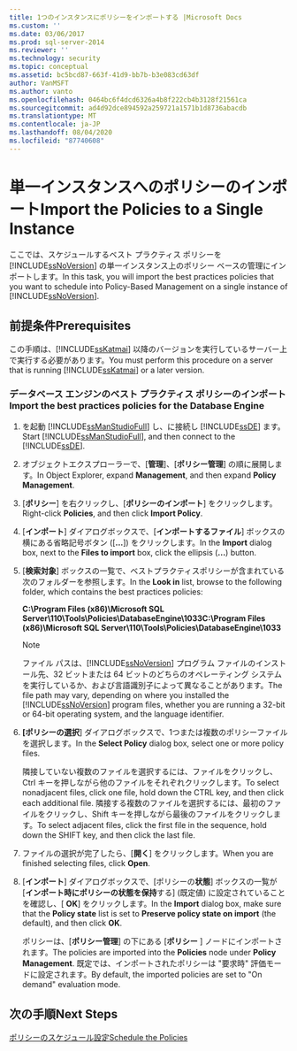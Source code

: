 ```yaml
---
title: 1つのインスタンスにポリシーをインポートする |Microsoft Docs
ms.custom: ''
ms.date: 03/06/2017
ms.prod: sql-server-2014
ms.reviewer: ''
ms.technology: security
ms.topic: conceptual
ms.assetid: bc5bcd87-663f-41d9-bb7b-b3e083cd63df
author: VanMSFT
ms.author: vanto
ms.openlocfilehash: 0464bc6f4dcd6326a4b8f222cb4b3128f21561ca
ms.sourcegitcommit: ad4d92dce894592a259721a1571b1d8736abacdb
ms.translationtype: MT
ms.contentlocale: ja-JP
ms.lasthandoff: 08/04/2020
ms.locfileid: "87740608"
---
```

# <a name="import-the-policies-to-a-single-instance"></a><span data-ttu-id="9b902-102">単一インスタンスへのポリシーのインポート</span><span class="sxs-lookup"><span data-stu-id="9b902-102">Import the Policies to a Single Instance</span></span>
  <span data-ttu-id="9b902-103">ここでは、スケジュールするベスト プラクティス ポリシーを [!INCLUDE[ssNoVersion](../includes/ssnoversion-md.md)] の単一インスタンス上のポリシー ベースの管理にインポートします。</span><span class="sxs-lookup"><span data-stu-id="9b902-103">In this task, you will import the best practices policies that you want to schedule into Policy-Based Management on a single instance of [!INCLUDE[ssNoVersion](../includes/ssnoversion-md.md)].</span></span>  
  
## <a name="prerequisites"></a><span data-ttu-id="9b902-104">前提条件</span><span class="sxs-lookup"><span data-stu-id="9b902-104">Prerequisites</span></span>  
 <span data-ttu-id="9b902-105">この手順は、[!INCLUDE[ssKatmai](../includes/sskatmai-md.md)] 以降のバージョンを実行しているサーバー上で実行する必要があります。</span><span class="sxs-lookup"><span data-stu-id="9b902-105">You must perform this procedure on a server that is running [!INCLUDE[ssKatmai](../includes/sskatmai-md.md)] or a later version.</span></span>  
  
### <a name="import-the-best-practices-policies-for-the-database-engine"></a><span data-ttu-id="9b902-106">データベース エンジンのベスト プラクティス ポリシーのインポート</span><span class="sxs-lookup"><span data-stu-id="9b902-106">Import the best practices policies for the Database Engine</span></span>  
  
1.  <span data-ttu-id="9b902-107">を起動 [!INCLUDE[ssManStudioFull](../includes/ssmanstudiofull-md.md)] し、に接続し [!INCLUDE[ssDE](../includes/ssde-md.md)] ます。</span><span class="sxs-lookup"><span data-stu-id="9b902-107">Start [!INCLUDE[ssManStudioFull](../includes/ssmanstudiofull-md.md)], and then connect to the [!INCLUDE[ssDE](../includes/ssde-md.md)].</span></span>  
  
2.  <span data-ttu-id="9b902-108">オブジェクトエクスプローラーで、[**管理**]、[**ポリシー管理**] の順に展開します。</span><span class="sxs-lookup"><span data-stu-id="9b902-108">In Object Explorer, expand **Management**, and then expand **Policy Management**.</span></span>  
  
3.  <span data-ttu-id="9b902-109">[**ポリシー**] を右クリックし、[**ポリシーのインポート**] をクリックします。</span><span class="sxs-lookup"><span data-stu-id="9b902-109">Right-click **Policies**, and then click **Import Policy**.</span></span>  
  
4.  <span data-ttu-id="9b902-110">[**インポート**] ダイアログボックスで、[**インポートするファイル**] ボックスの横にある省略記号ボタン ([**...**]) をクリックします。</span><span class="sxs-lookup"><span data-stu-id="9b902-110">In the **Import** dialog box, next to the **Files to import** box, click the ellipsis (**...**) button.</span></span>  
  
5.  <span data-ttu-id="9b902-111">[**検索対象**] ボックスの一覧で、ベストプラクティスポリシーが含まれている次のフォルダーを参照します。</span><span class="sxs-lookup"><span data-stu-id="9b902-111">In the **Look in** list, browse to the following folder, which contains the best practices policies:</span></span>  
  
     <span data-ttu-id="9b902-112">**C:\Program Files (x86)\Microsoft SQL Server\110\Tools\Policies\DatabaseEngine\1033**</span><span class="sxs-lookup"><span data-stu-id="9b902-112">**C:\Program Files (x86)\Microsoft SQL Server\110\Tools\Policies\DatabaseEngine\1033**</span></span>  
  
    > [!NOTE]  
    >  <span data-ttu-id="9b902-113">ファイル パスは、[!INCLUDE[ssNoVersion](../includes/ssnoversion-md.md)] プログラム ファイルのインストール先、32 ビットまたは 64 ビットのどちらのオペレーティング システムを実行しているか、および言語識別子によって異なることがあります。</span><span class="sxs-lookup"><span data-stu-id="9b902-113">The file path may vary, depending on where you installed the [!INCLUDE[ssNoVersion](../includes/ssnoversion-md.md)] program files, whether you are running a 32-bit or 64-bit operating system, and the language identifier.</span></span>  
  
6.  <span data-ttu-id="9b902-114">**[ポリシーの選択**] ダイアログボックスで、1つまたは複数のポリシーファイルを選択します。</span><span class="sxs-lookup"><span data-stu-id="9b902-114">In the **Select Policy** dialog box, select one or more policy files.</span></span>  
  
     <span data-ttu-id="9b902-115">隣接していない複数のファイルを選択するには、ファイルをクリックし、Ctrl キーを押しながら他のファイルをそれぞれクリックします。</span><span class="sxs-lookup"><span data-stu-id="9b902-115">To select nonadjacent files, click one file, hold down the CTRL key, and then click each additional file.</span></span> <span data-ttu-id="9b902-116">隣接する複数のファイルを選択するには、最初のファイルをクリックし、Shift キーを押しながら最後のファイルをクリックします。</span><span class="sxs-lookup"><span data-stu-id="9b902-116">To select adjacent files, click the first file in the sequence, hold down the SHIFT key, and then click the last file.</span></span>  
  
7.  <span data-ttu-id="9b902-117">ファイルの選択が完了したら、[**開く**] をクリックします。</span><span class="sxs-lookup"><span data-stu-id="9b902-117">When you are finished selecting files, click **Open**.</span></span>  
  
8.  <span data-ttu-id="9b902-118">[**インポート**] ダイアログボックスで、[ポリシーの**状態**] ボックスの一覧が [**インポート時にポリシーの状態を保持**する] (既定値) に設定されていることを確認し、[ **OK**] をクリックします。</span><span class="sxs-lookup"><span data-stu-id="9b902-118">In the **Import** dialog box, make sure that the **Policy state** list is set to **Preserve policy state on import** (the default), and then click **OK**.</span></span>  
  
     <span data-ttu-id="9b902-119">ポリシーは、[**ポリシー管理**] の下にある [**ポリシー** ] ノードにインポートされます。</span><span class="sxs-lookup"><span data-stu-id="9b902-119">The policies are imported into the **Policies** node under **Policy Management**.</span></span> <span data-ttu-id="9b902-120">既定では、インポートされたポリシーは "要求時" 評価モードに設定されます。</span><span class="sxs-lookup"><span data-stu-id="9b902-120">By default, the imported policies are set to "On demand" evaluation mode.</span></span>  
  
## <a name="next-steps"></a><span data-ttu-id="9b902-121">次の手順</span><span class="sxs-lookup"><span data-stu-id="9b902-121">Next Steps</span></span>  
 [<span data-ttu-id="9b902-122">ポリシーのスケジュール設定</span><span class="sxs-lookup"><span data-stu-id="9b902-122">Schedule the Policies</span></span>](../../2014/tutorials/schedule-the-policies.md)  
  
  

